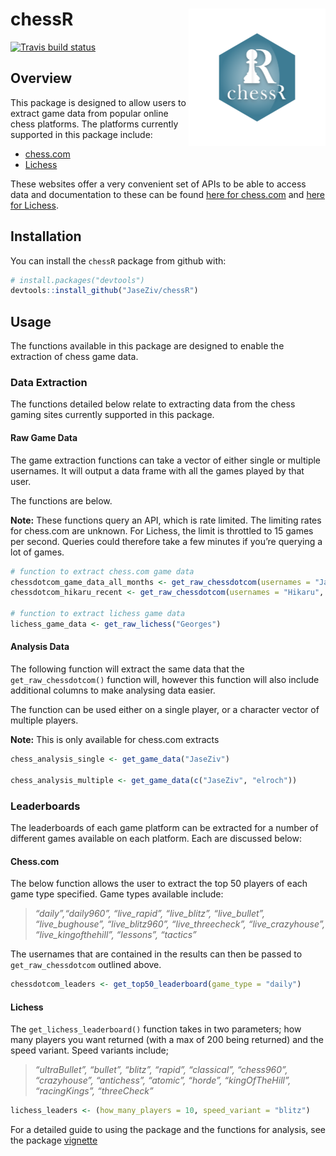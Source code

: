 
<!-- README.md is generated from README.Rmd. Please edit that file -->

# chessR <a href='https:/jaseziv.github.io/chessR'><img src='man/figures/logo.png' align="right" height="219.5" /></a>

<!-- badges: start -->

[![Travis build
status](https://travis-ci.org/JaseZiv/chessR.svg?branch=master)](https://travis-ci.org/JaseZiv/chessR)
<!-- badges: end -->

## Overview

This package is designed to allow users to extract game data from
popular online chess platforms. The platforms currently supported in
this package include:

  - [chess.com](https://www.chess.com/)
  - [Lichess](https://lichess.org/)

These websites offer a very convenient set of APIs to be able to access
data and documentation to these can be found [here for
chess.com](https://www.chess.com/news/view/published-data-api) and [here
for Lichess](https://lichess.org/api).

## Installation

You can install the `chessR` package from github with:

``` r
# install.packages("devtools")
devtools::install_github("JaseZiv/chessR")
```

## Usage

The functions available in this package are designed to enable the
extraction of chess game data.

### Data Extraction

The functions detailed below relate to extracting data from the chess
gaming sites currently supported in this package.

#### Raw Game Data

The game extraction functions can take a vector of either single or
multiple usernames. It will output a data frame with all the games
played by that user.

The functions are below.

**Note:** These functions query an API, which is rate limited. The
limiting rates for chess.com are unknown. For Lichess, the limit is
throttled to 15 games per second. Queries could therefore take a few
minutes if you’re querying a lot of games.

``` r
# function to extract chess.com game data
chessdotcom_game_data_all_months <- get_raw_chessdotcom(usernames = "JaseZiv")
chessdotcom_hikaru_recent <- get_raw_chessdotcom(usernames = "Hikaru", year_month = c(202104:202105))

# function to extract lichess game data
lichess_game_data <- get_raw_lichess("Georges")
```

#### Analysis Data

The following function will extract the same data that the
`get_raw_chessdotcom()` function will, however this function will also
include additional columns to make analysing data easier.

The function can be used either on a single player, or a character
vector of multiple players.

**Note:** This is only available for chess.com extracts

``` r
chess_analysis_single <- get_game_data("JaseZiv")

chess_analysis_multiple <- get_game_data(c("JaseZiv", "elroch"))
```

### Leaderboards

The leaderboards of each game platform can be extracted for a number of
different games available on each platform. Each are discussed below:

#### Chess.com

The below function allows the user to extract the top 50 players of each
game type specified. Game types available include:

> *“daily”,“daily960”, “live\_rapid”, “live\_blitz”, “live\_bullet”,
> “live\_bughouse”, “live\_blitz960”, “live\_threecheck”,
> “live\_crazyhouse”, “live\_kingofthehill”, “lessons”, “tactics”*

The usernames that are contained in the results can then be passed to
`get_raw_chessdotcom` outlined above.

``` r
chessdotcom_leaders <- get_top50_leaderboard(game_type = "daily")
```

#### Lichess

The `get_lichess_leaderboard()` function takes in two parameters; how
many players you want returned (with a max of 200 being returned) and
the speed variant. Speed variants include;

> *“ultraBullet”, “bullet”, “blitz”, “rapid”, “classical”, “chess960”,
> “crazyhouse”, “antichess”, “atomic”, “horde”, “kingOfTheHill”,
> “racingKings”, “threeCheck”*

``` r
lichess_leaders <- (how_many_players = 10, speed_variant = "blitz")
```

For a detailed guide to using the package and the functions for
analysis, see the package
[vignette](https://jaseziv.github.io/chessR/articles/using_chessR_package.html)
